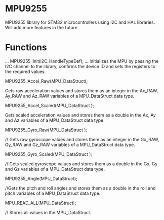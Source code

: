 # MPU9255
MPU9255 library for STM32 microcontrollers using I2C and HAL libraries. Will add more features in the future.

# Functions

... MPU9255_Init(I2C_HandleTypeDef); ...   Initializes the MPU by passing the I2C channel to the library, confirms the device ID and sets the registers to the required values.  

MPU9255_Accel_Raw(MPU_DataStruct);  

Gets raw acceleration values and stores them as an integer in the Ax_RAW, Ay_RAW and Az_RAW variables of a MPU_DataStruct data type.

MPU9255_Accel_Scaled(MPU_DataStruct ); 

Gets scaled acceleration values and stores them as a double in the Ax, Ay and Az variables of a MPU_DataStruct data type.

MPU9255_Gyro_Raw(MPU_DataStruct );  

//  Gets raw gyroscope values and stores them as an integer in the Gx_RAW, Gy_RAW and Gz_RAW variables of a MPU_DataStruct data type.

MPU9255_Gyro_Scaled(MPU_DataStruct ); 

// Gets scaled gyroscope values and stores them as a double in the Gx, Gy and Gz variables of a MPU_DataStruct data type.

MPU9255_Angle(MPU_DataStruct);

//Gets the pitch and roll angles and stores them as a double in the roll and pitch variables of a MPU_DataStruct data type.

MPU_READ_ALL(MPU_DataStruct); 

// Stores all values in the MPU_DataStruct.

